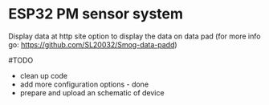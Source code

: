 # ESP32 PM sensor system
Display data at http site 
option to display the data on data pad (for more info go: https://github.com/SL20032/Smog-data-padd)

#TODO
- clean up code 
- add more configuration options - done
- prepare and upload an schematic of device
